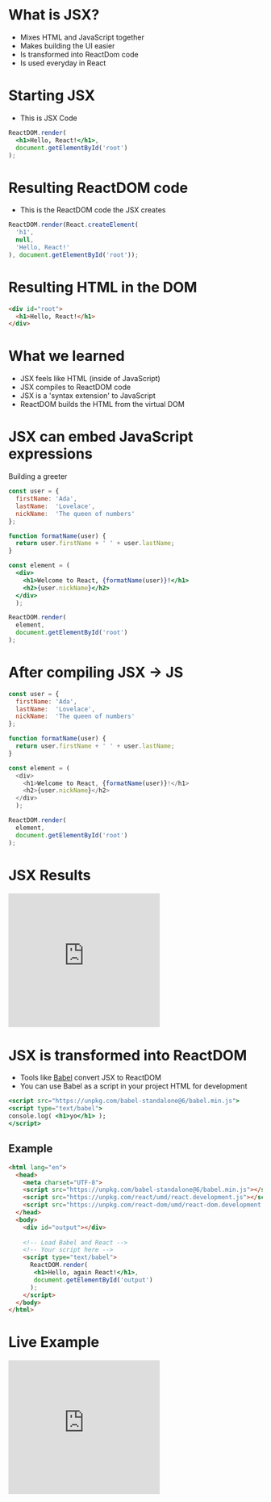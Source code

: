# What is JSX?

- Mixes HTML and JavaScript together
- Makes building the UI easier
- Is transformed into ReactDom code
- Is used everyday in React

# Starting JSX

- This is JSX Code

```jsx
ReactDOM.render(
  <h1>Hello, React!</h1>,
  document.getElementById('root')
);
```

# Resulting ReactDOM code

- This is the ReactDOM code the JSX creates

```jsx
ReactDOM.render(React.createElement(
  'h1',
  null,
  'Hello, React!'
), document.getElementById('root'));
```

# Resulting HTML in the DOM

```html
<div id="root">
  <h1>Hello, React!</h1>
</div>
```

# What we learned

- JSX feels like HTML (inside of JavaScript)
- JSX compiles to ReactDOM code
- JSX is a 'syntax extension' to JavaScript
- ReactDOM builds the HTML from the virtual DOM

# JSX can embed JavaScript expressions

Building a greeter

```jsx
const user = {
  firstName: 'Ada',
  lastName:  'Lovelace',
  nickName:  'The queen of numbers'
};

function formatName(user) {
  return user.firstName + ' ' + user.lastName;
}

const element = (
  <div>
    <h1>Welcome to React, {formatName(user)}!</h1>
    <h2>{user.nickName}</h2>  
  </div>
  );

ReactDOM.render(
  element,
  document.getElementById('root')
);
```

# After compiling JSX -> JS

```js
const user = {
  firstName: 'Ada',
  lastName:  'Lovelace',
  nickName:  'The queen of numbers'
};

function formatName(user) {
  return user.firstName + ' ' + user.lastName;
}

const element = (
  <div>
    <h1>Welcome to React, {formatName(user)}!</h1>
    <h2>{user.nickName}</h2>  
  </div>
  );

ReactDOM.render(
  element,
  document.getElementById('root')
);
```

# JSX Results

<iframe height="265" style={{width: "100%"}} scrolling="no" title="Embedding with JSX " src="https://codepen.io/burlingtoncodeacademy/embed/gOOJVYx?height=265&theme-id=default&default-tab=js,result" frameBorder="no" allowtransparency="true" allowFullScreen={true}>
  See the Pen <a href='https://codepen.io/burlingtoncodeacademy/pen/gOOJVYx'>Embedding with JSX </a> by Joshua Burke
  (<a href='https://codepen.io/burlingtoncodeacademy'>@burlingtoncodeacademy</a>) on <a href='https://codepen.io'>CodePen</a>.
</iframe>

# JSX is transformed into ReactDOM

- Tools like [Babel](https://babeljs.io) convert JSX to ReactDOM
- You can use Babel as a script in your project HTML for development

```jsx
<script src="https://unpkg.com/babel-standalone@6/babel.min.js">
<script type="text/babel">
console.log( <h1>yo</h1> );
</script>
```


## Example

```html
<html lang="en">
  <head>
    <meta charset="UTF-8">
    <script src="https://unpkg.com/babel-standalone@6/babel.min.js"></script>
    <script src="https://unpkg.com/react/umd/react.development.js"></script>
    <script src="https://unpkg.com/react-dom/umd/react-dom.development.js"></script>
  </head>
  <body>
    <div id="output"></div>
    
    <!-- Load Babel and React -->
    <!-- Your script here -->
    <script type="text/babel">
      ReactDOM.render(
       <h1>Hello, again React!</h1>,
       document.getElementById('output')
      );
    </script>
  </body>
</html>
```

# Live Example

<iframe height="265" style={{width: "100%"}} scrolling="no" title="Single File React" src="https://codepen.io/burlingtoncodeacademy/embed/eYYaqYa?height=265&theme-id=default&default-tab=html,result" frameBorder="no" allowtransparency="true" allowFullScreen={true}>
  See the Pen <a href='https://codepen.io/burlingtoncodeacademy/pen/eYYaqYa'>Single File React</a> by Joshua Burke
  (<a href='https://codepen.io/burlingtoncodeacademy'>@burlingtoncodeacademy</a>) on <a href='https://codepen.io'>CodePen</a>.
</iframe>
